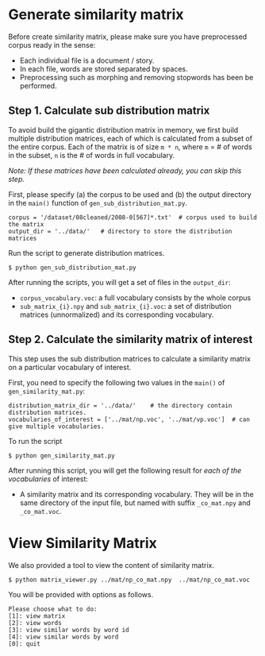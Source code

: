 Generate similarity matrix
==========================

Before create similarity matrix, please make sure you have
preprocessed corpus ready in the sense:

* Each individual file is a document / story.
* In each file, words are stored separated by spaces.
* Preprocessing such as morphing and removing stopwords has been be performed.

Step 1. Calculate sub distribution matrix
---------------------------------

To avoid build the gigantic distribution matrix in memory, we first build 
multiple distribution matrices, each of which is calculated from a subset of
the entire corpus. Each of the matrix is of size `m * n`, where `m` = # of 
words in the subset, `n` is the # of words in full vocabulary.

_Note: If these matrices have been calculated already, you can skip this step._

First, please specify (a) the corpus to be used and (b) the output 
directory in the `main()` function of `gen_sub_distribution_mat.py`.

    corpus = '/dataset/08cleaned/2008-0[567]*.txt'  # corpus used to build the matrix
    output_dir = '../data/'   # directory to store the distribution matrices

Run the script to generate distribution matrices.

    $ python gen_sub_distribution_mat.py

After running the scripts, you will get a set of files in the `output_dir`:

* `corpus_vocabulary.voc`: a full vocabulary consists by the whole corpus
* `sub_matrix_{i}.npy` and `sub_matrix_{i}.voc`: a set of distribution matrices
 (unnormalized) and its corresponding vocabulary.

Step 2. Calculate the similarity matrix of interest
-------------------------------------------

This step uses the sub distribution matrices to calculate a similarity matrix 
on a particular vocabulary of interest.

First, you need to specify the following two values in the
 `main()` of `gen_similarity_mat.py`:

    distribution_matrix_dir = '../data/'    # the directory contain distribution matrices.
    vocabularies_of_interest = ['../mat/np.voc', '../mat/vp.voc']  # can give multiple vocabularies.

To run the script

    $ python gen_similarity_mat.py

After running this script, you will get the following result for _each of the 
vocabularies_ of interest:

* A similarity matrix and its corresponding vocabulary. They will be in the 
same directory of the input file, but named with suffix `_co_mat.npy` and `_co_mat.voc`.

View Similarity Matrix
======================
We also provided a tool to view the content of similarity matrix.

    $ python matrix_viewer.py ../mat/np_co_mat.npy  ../mat/np_co_mat.voc

You will be provided with options as follows.

    Please choose what to do:
    [1]: view matrix
    [2]: view words
    [3]: view similar words by word id
    [4]: view similar words by word
    [0]: quit
